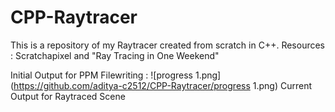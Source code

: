 # CPP-Raytracer
This is a repository of my Raytracer created from scratch in C++. Resources : Scratchapixel and "Ray Tracing in One Weekend"

Initial Output for PPM Filewriting :
![progress 1.png](https://github.com/aditya-c2512/CPP-Raytracer/progress 1.png)
Current Output for Raytraced Scene 
